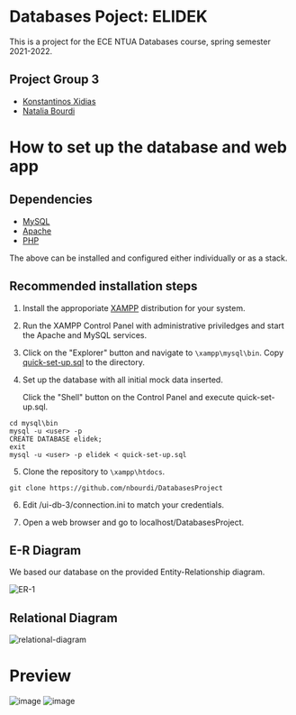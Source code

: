 # Databases Poject: ELIDEK
This is a project for the ECE NTUA Databases course, spring semester 2021-2022.
## Project Group 3

- [Konstantinos Xidias](https://github.com/xidias)
- [Natalia Bourdi](https://github.com/nbourdi)


# How to set up the database and web app

## Dependencies

- [MySQL](https://www.mysql.com/)
- [Apache](https://httpd.apache.org/)
- [PHP](https://www.php.net/)

The above can be installed and configured either individually or as a stack. 

## Recommended installation steps

1. Install the approporiate [XAMPP](https://www.apachefriends.org/download.html) distribution for your system.

2. Run the XAMPP Control Panel with administrative priviledges and start the Apache and MySQL services.

3. Click on the "Explorer" button and navigate to `\xampp\mysql\bin`. Copy [quick-set-up.sql](https://github.com/nbourdi/DatabasesProject/blob/main/quick-set-up.sql) to the directory.

4. Set up the database with all initial mock data inserted.

    Click the "Shell" button on the Control Panel and execute quick-set-up.sql.
    
    
  ```
 cd mysql\bin
 mysql -u <user> -p
 CREATE DATABASE elidek;
 exit
 mysql -u <user> -p elidek < quick-set-up.sql
 ```
  
5. Clone the repository to `\xampp\htdocs`.
 ```
 git clone https://github.com/nbourdi/DatabasesProject
 ```

6. Edit /ui-db-3/connection.ini to match your credentials.

7. Open a web browser and go to localhost/DatabasesProject.
    

  
## E-R Diagram
We based our database on the provided Entity-Relationship diagram.

![ER-1](https://user-images.githubusercontent.com/62358292/167364488-d679b6a8-589a-40bd-bbab-b67a8d6aa3df.png)

## Relational Diagram

![relational-diagram](https://user-images.githubusercontent.com/62358292/171855701-8056b0ec-985a-40ca-83a4-62c9870b2f24.png)

# Preview

![image](https://user-images.githubusercontent.com/62358292/172061751-e8e3fac4-6765-40e2-a041-dd5cab751e8c.png)
![image](https://user-images.githubusercontent.com/62358292/172061768-0ad16df7-2fad-4051-b5e6-f5d972cd7a1a.png)



